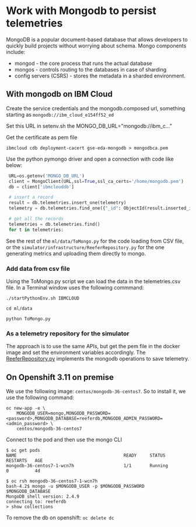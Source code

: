 # Work with Mongodb to persist telemetries

MongoDB is a popular document-based database that allows developers to quickly build projects without worrying about schema. Mongo components include: 

* mongod - the core process that runs the actual database 
* mongos - controls routing to the databases in case of sharding
* config servers (CSRS) - stores the metadata in a sharded environment. 

## With mongodb on IBM Cloud 

Create the service credentials and the mongodb.composed url, something starting as `mongodb://ibm_cloud_e154ff52_ed` 

Set this URL in setenv.sh the MONGO_DB_URL="mongodb://ibm_c..."

Get the certificate as pem file

```
ibmcloud cdb deployment-cacert gse-eda-mongodb > mongodbca.pem
```

Use the python pymongo driver and open a connection with code like below:

```python
 URL=os.getenv('MONGO_DB_URL')
 client = MongoClient(URL,ssl=True,ssl_ca_certs='/home/mongodb.pem')
 db = client['ibmclouddb']

 # insert a record
 result = db.telemetries.insert_one(telemetry)
 telemetry = db.telemetries.find_one({"_id": ObjectId(result.inserted_id)})

 # get all the records
 telemetries = db.telemetries.find()
 for t in telemetries:
```

See the rest of the `ml/data/ToMongo.py` for the code loading from CSV file, or the `simulator/infrastructure/ReeferRepository.py` for the one generating metrics and uploading them directly to mongo.

### Add data from csv file

Using the ToMongo.py script we can load the data in the telemetries.csv file. In a Terminal window uses the following commmand:

```
./startPythonEnv.sh IBMCLOUD

cd ml/data

python ToMongo.py
```

### As a telemetry repository for the simulator

The approach is to use the same APIs, but get the pem file in the docker image and set the environment variables accordingly.
The [ReeferRepository.py]() implements the mongodb operations to save telemetry.

## On Openshift 3.11 on premise

We use the following image: `centos/mongodb-36-centos7`. So to install it, we use the following command:

```
oc new-app -e \
    MONGODB_USER=mongo,MONGODB_PASSWORD=<password>,MONGODB_DATABASE=reeferdb,MONGODB_ADMIN_PASSWORD=<admin_password> \
    centos/mongodb-36-centos7
```

Connect to the pod and then use the mongo CLI

```shell
$ oc get pods
NAME                                         READY     STATUS             RESTARTS   AGE
mongodb-36-centos7-1-wcn7h                   1/1       Running            0          4d

$ oc rsh mongodb-36-centos7-1-wcn7h 
bash-4.2$ mongo -u $MONGODB_USER -p $MONGODB_PASSWORD $MONGODB_DATABASE
MongoDB shell version: 2.4.9
connecting to: reeferdb
> show collections
```

To remove the db on openshift: `oc delete dc`
